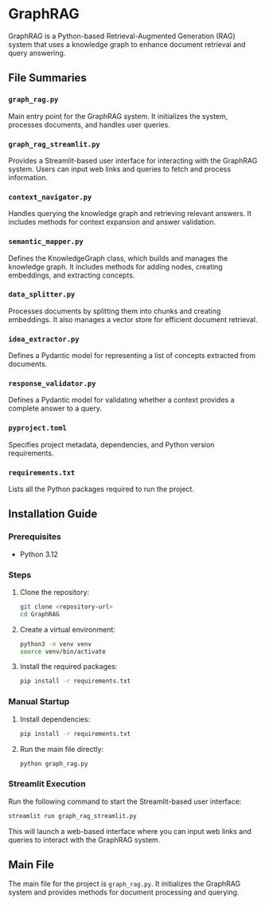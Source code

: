 # GraphRAG

GraphRAG is a Python-based Retrieval-Augmented Generation (RAG) system that uses a knowledge graph to enhance document retrieval and query answering.

## File Summaries

### `graph_rag.py`
Main entry point for the GraphRAG system. It initializes the system, processes documents, and handles user queries.

### `graph_rag_streamlit.py`
Provides a Streamlit-based user interface for interacting with the GraphRAG system. Users can input web links and queries to fetch and process information.

### `context_navigator.py`
Handles querying the knowledge graph and retrieving relevant answers. It includes methods for context expansion and answer validation.

### `semantic_mapper.py`
Defines the KnowledgeGraph class, which builds and manages the knowledge graph. It includes methods for adding nodes, creating embeddings, and extracting concepts.

### `data_splitter.py`
Processes documents by splitting them into chunks and creating embeddings. It also manages a vector store for efficient document retrieval.

### `idea_extractor.py`
Defines a Pydantic model for representing a list of concepts extracted from documents.

### `response_validator.py`
Defines a Pydantic model for validating whether a context provides a complete answer to a query.

### `pyproject.toml`
Specifies project metadata, dependencies, and Python version requirements.

### `requirements.txt`
Lists all the Python packages required to run the project.

## Installation Guide

### Prerequisites
- Python 3.12 

### Steps
1. Clone the repository:
   ```bash
   git clone <repository-url>
   cd GraphRAG
   ```
2. Create a virtual environment:
   ```bash
   python3 -m venv venv
   source venv/bin/activate
   ```
3. Install the required packages:
   ```bash
   pip install -r requirements.txt
   ```

### Manual Startup
1. Install dependencies:
   ```bash
   pip install -r requirements.txt
   ```
2. Run the main file directly:
   ```bash
   python graph_rag.py
   ```

### Streamlit Execution
Run the following command to start the Streamlit-based user interface:
```bash
streamlit run graph_rag_streamlit.py
```
This will launch a web-based interface where you can input web links and queries to interact with the GraphRAG system.

## Main File
The main file for the project is `graph_rag.py`. It initializes the GraphRAG system and provides methods for document processing and querying.
